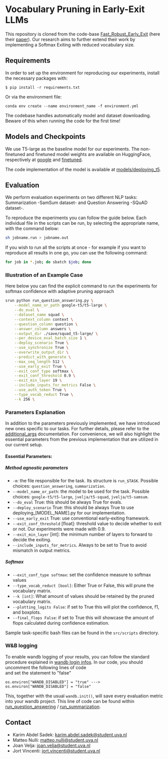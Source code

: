 <!--
# Not all FLOPs are created equally: leveraging confidence in intermediate representations to maximize efficiency subject to calibration error
-->

# Vocabulary Pruning in Early-Exit LLMs

This repository is cloned from the code-base <a href="https://github.com/raymin0223/fast_robust_early_exit" target="_blank" rel="noopener noreferrer">  Fast_Robust_Early_Exit</a> (here their [paper](https://arxiv.org/abs/2310.05424)). Our research aims to further extend their work by implementing a Softmax Exiting with reduced vocabulary size. 
<!-- Our discussion and findings can be found in our [blogpost](blogpost.md) file. Refer to it for the details of our work and the precise setting of the experiments. This README file will mainly address the codebase and reproduction of our results.  -->


## Requirements
In order to set up the environment for reproducing our experiments, install the necessary packages with: 
```
$ pip install -r requirements.txt
```
Or via the environment file:
```
conda env create --name environment_name -f environment.yml
```

The codebase handles automatically model and dataset downloading. Beware of this when running the code for the first time! 

## Models and Checkpoints

We use T5-large as the baseline model for our experiments. 
The non-finetuned and finetuned model weights are available on HuggingFace, respectively at [google](https://huggingface.co/google-t5) and [finetuned](https://huggingface.co/jvelja). 

The code implementation of the model is available at [models/deploying_t5](src/models/deploying_t5.py).

## Evaluation
We perform evaluation experiments on two different NLP tasks: Summarization -SamSum dataset-  and Question Answering -SQuAD dataset-. 

To reproduce the experiments you can follow the guide below. Each individual file in the scripts can be run, by selecting the appropriate name, with the command below:

```bash
sh jobname.run > jobname.out
```

If you wish to run all the scripts at once - for example if you want to reproduce all results in one go, you can use the following command: 

```bash
for job in *.job; do sbatch $job; done
```
<!-- 
#### Softmax Vocabulary Pruning
Here we explain how to reproduce the experiments from the Section `Softmax Vocabulary Prunning` of our [blogpost](blogpost.md). 
Please see the main [folder](src/scripts/softmax_experiments) for a total overview of the files you need to reproduce this section. -->

<!-- 
The plots obtained for [Figure 2](./blogpost_images/plots/figure2.png), [3](./blogpost_images/plots/figure3.png), and [4](./blogpost_images/plots/figure4.png) can be obtained by running this [folder](src\scripts\softmax_experiments\plotting_graphs). Regarding the full runs for plots [7](/blogpost_images/plots/figure5.png) and [8](/blogpost_images/plots/figure6.png) they can be obtained by running the folders for [baseline](src\scripts\softmax_experiments\final_jobs_results_no_reduct), [fixed](src\scripts\softmax_experiments\final_jobs_results_fixed), and [decaying](src\scripts\softmax_experiments\final_jobs_results_decaying) and logging their respective results. -->


### Illustration of an Example Case

Here below you can find the explicit command to run the experiments for softmax confidence with adaptive pruning approach

```bash
srun python run_question_answering.py \
    --model_name_or_path google-t5/t5-large \
    --do_eval \
    --dataset_name squad \
    --context_column context \
    --question_column question \
    --answer_column answers \
    --output_dir ./save/squad_t5-large/ \
    --per_device_eval_batch_size 1 \
    --deploy_scenario True \
    --use_synchronize True \
    --overwrite_output_dir \
    --predict_with_generate \
    --max_seq_length 512 \
    --use_early_exit True \
    --exit_conf_type softmax \
    --exit_conf_threshold 0.9 \
    --exit_min_layer 19 \
    --include_inputs_for_metrics False \
    --use_auth_token True \
    --type_vocab_reduct True \
    --k 256 \
```

### Parameters Explanation

In addition to the parameters previously implemented, we have introduced new ones specific to our tasks. For further details, please refer to the [additional_args](src/util/additional_args.py) documentation. For convenience, we will also highlight the essential parameters from the previous implementation that are utilized in our current setup.

#### Essential Parameters:
##### Method agnostic parameters
- `-m`: the file responsible for the task. Its structure is `run_$TASK`. Possible choices: `question_answering`, `summarization`.
- `--model_name_or_path`: the model to be used for the task. Possible choices: `google-t5/t5-large`, `jvelja/t5-squad`, `jvelja/t5-samsum`.
- `--do_eval` True: this should be always True for evals.
- `--deploy_scenario` True: this should be always True to use deploying_[MODEL_NAME].py for our implementation.
- `--use_early_exit` True: use conventional early-exiting framework.
- `--exit_conf_threshold` [float]: threshold value to decide whether to exit or not. Our experiments were made with 0.9.
- `--exit_min_layer` [int]: the minimum number of layers to forward to decide the exiting.
- `--include_inputs_for_metrics`. Always to be set to True to avoid mismatch in output metrics.


##### Softmax
- `--exit_conf_type softmax`: set the confidence measure to softmax values
- `--type_vocab_reduct [bool]`: Either True or False, this will prune the vocabulary matrix.
- `--k [int]`:  What amount of values should be retained by the pruned vocabulary matrix.
- `--plotting_logits False`: if set to True this will plot the confidence, f1, and boxplots.
- `--final_flops False`: if set to True this will showcase the amount of flops calculated during confidence estimation.

Sample task-specific bash files can be found in the `src/scripts` directory. 


### W&B logging

To enable wandb logging of your results, you can follow the standard procedure explained in [wandb login infos](https://docs.wandb.ai/ref/cli/wandb-login). In our code, you should uncomment the following lines of code   
and set the statement to "false"

`os.environ["WANDB_DISABLED"] = "true" ---> os.environ["WANDB_DISABLED"] = "false"`

This, together with the usual `wandb.init()`, will save every evaluation metric into your wandb project.
This line of code can be found within [run_question_answering](src/run_question_answering.py) / [run_summarization](src/run_summarization.py).



## Contact
- Karim Abdel Sadek: karim.abdel.sadek@student.uva.nl
- Matteo Nulli: matteo.nulli@student.uva.nl
- Joan Velja: joan.velja@student.uva.nl
- Jort Vincenti: jort.vincenti@student.uva.nl
